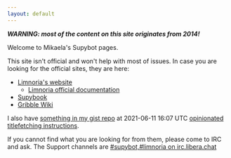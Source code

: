 ```yaml
---
layout: default
---
```


<!-- @format -->

**_WARNING: most of the content on this site originates from 2014!_**

Welcome to Mikaela's Supybot pages.

This site isn't official and won't help with most of issues. In case you are
looking for the official sites, they are here:

- [Limnoria's website](https://limnoria.net/)
  - [Limnoria official documentation](https://docs.limnoria.net/)
- [Supybook](https://hoxu.github.io/supybook/devel/)
- [Gribble Wiki](https://sourceforge.net/p/gribble/wiki/Main_Page/)

I also have
[something in my gist repo](https://gitea.blesmrt.net/mikaela/gist/src/branch/master/irc/limnoria/)
at 2021-06-11 16:07 UTC
[opinionated titlefetching instructions](https://gitea.blesmrt.net/mikaela/gist/src/branch/master/irc/limnoria/titlefetching.md).

If you cannot find what you are looking for from them, please come to IRC and
ask. The Support channels are
[#supybot,#limnoria on irc.libera.chat](ircs://irc.libera.chat:6697/%23supybot%2c%23limnoria)
